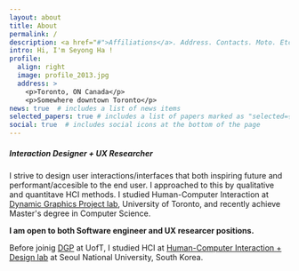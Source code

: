 ```yaml
---
layout: about
title: About
permalink: /
description: <a href="#">Affiliations</a>. Address. Contacts. Moto. Etc.
intro: Hi, I'm Seyong Ha !
profile:
  align: right
  image: profile_2013.jpg
  address: >
    <p>Toronto, ON Canada</p>
    <p>Somewhere downtown Toronto</p>
news: true  # includes a list of news items
selected_papers: true # includes a list of papers marked as "selected={true}"
social: true  # includes social icons at the bottom of the page
---
```


##### Interaction Designer + UX Researcher
I strive to design user interactions/interfaces that both inspiring future and performant/accesible to the end user. I approached to this by qualitative and quantitave HCI methods. I studied Human-Computer Interaction at [Dynamic Graphics Project lab](http://www.dgp.toronto.edu), University of Toronto, and recently achieve Master's degree in Computer Science. 

**I am open to both Software engineer and UX researcer positions.**

Before joinig [DGP](http://www.dgp.toronto.edu) at UofT, I studied HCI at [Human-Computer Interaction + Design lab](http://hcid.snu.ac.kr) at Seoul National University, South Korea.
